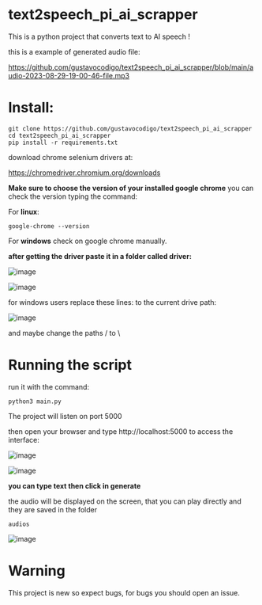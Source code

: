 # text2speech_pi_ai_scrapper
This is a python project that converts text to AI speech !

this is a example of generated audio file:<br>

https://github.com/gustavocodigo/text2speech_pi_ai_scrapper/blob/main/audio-2023-08-29-19-00-46-file.mp3


# Install:

```
git clone https://github.com/gustavocodigo/text2speech_pi_ai_scrapper
cd text2speech_pi_ai_scrapper
pip install -r requirements.txt
```





download chrome selenium drivers at:

https://chromedriver.chromium.org/downloads


**Make sure to choose the version of your installed google chrome**
you can check the version typing the command:

For **linux**:
```
google-chrome --version
```

For **windows** check on google chrome manually.

**after getting the driver paste it in a folder called driver:**

![image](https://github.com/gustavocodigo/text2speech_pi_ai_scrapper/assets/108258194/ca2d856b-a448-47b1-aff9-cee761e495b0)




![image](https://github.com/gustavocodigo/text2speech_pi_ai_scrapper/assets/108258194/0400cb6e-06b0-40f8-be72-aba8dcf1c341)

 for windows users replace these lines:
 to the current drive path:

![image](https://github.com/gustavocodigo/text2speech_pi_ai_scrapper/assets/108258194/44d2d8ba-ba00-4267-93dc-26f831ace17b)

and maybe change the paths / to \

# Running the script 


run it with the command:

```
python3 main.py
```


The project will listen on port 5000

then open your browser and type http://localhost:5000
to access the interface:

![image](https://github.com/gustavocodigo/text2speech_pi_ai_scrapper/assets/108258194/03750e45-1891-423b-91d1-e395245d5a07)


![image](https://github.com/gustavocodigo/text2speech_pi_ai_scrapper/assets/108258194/332f74bd-ff3d-4302-88ba-a0ee9443d02a)

**you can type text then click in generate**

the audio will be displayed on the screen, that you can play directly and they are saved in the folder
```
audios
```
![image](https://github.com/gustavocodigo/text2speech_pi_ai_scrapper/assets/108258194/26be59cb-059c-4090-bb7b-c5b952d3fd26)



# Warning

This project is new so expect bugs, for bugs you should open an issue.
